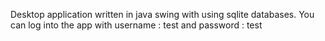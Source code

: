 Desktop application written in java swing with using sqlite databases. You can log into the app with username : test and password : test
